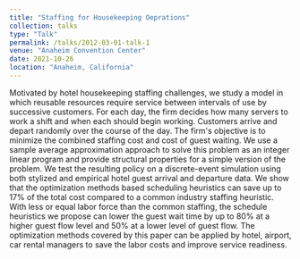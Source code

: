 ```yaml
---
title: "Staffing for Housekeeping Oeprations"
collection: talks
type: "Talk"
permalink: /talks/2012-03-01-talk-1
venue: "Anaheim Convention Center"
date: 2021-10-26
location: "Anaheim, California"
---
```


Motivated by hotel housekeeping staffing challenges, we study a model in which reusable resources require service between intervals of use by successive customers. For each day, the firm decides how many servers to work a shift and when each should begin working. Customers arrive and depart randomly over the course of the day. The firm's objective is to minimize the combined staffing cost and cost of guest waiting. We use a sample average approximation approach to solve this problem as an integer linear program and provide structural properties for a simple version of the problem. We test the resulting policy on a discrete-event simulation using both stylized and empirical hotel guest arrival and departure data. We show that the optimization methods based scheduling heuristics can save up to 17\% of the total cost compared to a common industry staffing heuristic. With less or equal labor force than the common staffing, the schedule heuristics we propose can lower the guest wait time by up to 80\% at a higher guest flow level and 50\% at a lower level of guest flow.  The optimization methods covered by this paper can be applied by hotel, airport, car rental managers to save the labor costs and improve service readiness.
